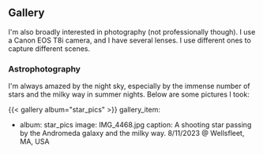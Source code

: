 ## Gallery

I'm also broadly interested in photography (not professionally though). I use a Canon EOS T8i camera, and I have several lenses. I use different ones to capture different scenes.

### Astrophotography

I'm always amazed by the night sky, especially by the immense number of stars and the milky way in summer nights. Below are some pictures I took:

{{< gallery album="star_pics" >}}
gallery_item:
  - album: star_pics
    image: IMG_4468.jpg
    caption: A shooting star passing by the Andromeda galaxy and the milky way. 8/11/2023 @ Wellsfleet, MA, USA
